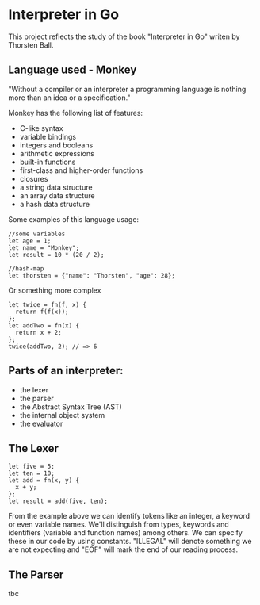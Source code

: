 # Interpreter in Go


This project reflects the study of the book "Interpreter in Go" writen by Thorsten Ball.

## Language used - Monkey

"Without a compiler or an interpreter a programming
language is nothing more than an idea or a specification."

Monkey has the following list of features:

* C-like syntax
* variable bindings
* integers and booleans
* arithmetic expressions
* built-in functions
* first-class and higher-order functions
* closures
* a string data structure
* an array data structure
* a hash data structure

Some examples of this language usage:

```
//some variables
let age = 1;
let name = "Monkey";
let result = 10 * (20 / 2);
```

```
//hash-map
let thorsten = {"name": "Thorsten", "age": 28};
```

Or something more complex

```
let twice = fn(f, x) {
  return f(f(x));
};
let addTwo = fn(x) {
  return x + 2;
};
twice(addTwo, 2); // => 6
```

## Parts of an interpreter:

* the lexer
* the parser
* the Abstract Syntax Tree (AST)
* the internal object system
* the evaluator


## The Lexer


```
let five = 5;
let ten = 10;
let add = fn(x, y) {
  x + y;
};
let result = add(five, ten);
```

From the example above we can identify tokens like an integer, a keyword or even variable names. We'll distinguish 
from types, keywords and identifiers (variable and function names) among others. We can specify these in our code
by using constants. "ILLEGAL" will denote something we are not expecting and "EOF" will mark the end of our reading
process.


## The Parser

tbc
